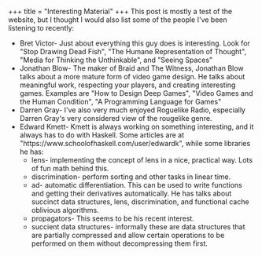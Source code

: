 +++
title = "Interesting Material"
+++
This post is mostly a test of the website, but I thought I would also list some of the people I've been listening to recently:

<ul>
<li>  Bret Victor- Just about everything this guy does is interesting. Look for "Stop Drawing Dead Fish", "The Humane Representation of Thought", "Media for Thinking the Unthinkable", and "Seeing Spaces"
<li> Jonathan Blow- The maker of Braid and The Witness, Jonathan Blow talks about a more mature form of video game design. He talks about meaningful work, respecting your players, and creating interesting games. Examples are "How to Design Deep Games", "Video Games and the Human Condition", "A Programming Language for Games"
<li> Darren Gray- I've also very much enjoyed Roguelike Radio, especially Darren Gray's very considered view of the rougelike genre.
<li> Edward Kmett- Kmett is always working on something interesting, and it always has to do with Haskell. Some articles are at "https://www.schoolofhaskell.com/user/edwardk", while some libraries he has:
  <ul>
    <li> lens- implementing the concept of lens in a nice, practical way. Lots of fun math behind this.
    <li> discrimination- perform sorting and other tasks in linear time.
    <li> ad- automatic differentiation. This can be used to write functions and getting their derivatives automatically. He has talks about succinct data structures, lens, discrimination, and functional cache oblivious algorithms.
    <li> propagators- This seems to be his recent interest.
    <li> succient data structures- informally these are data structures that are partially compressed and allow certain operations to be performed on them without decompressing them first.
  <ul/>
<ul/>

